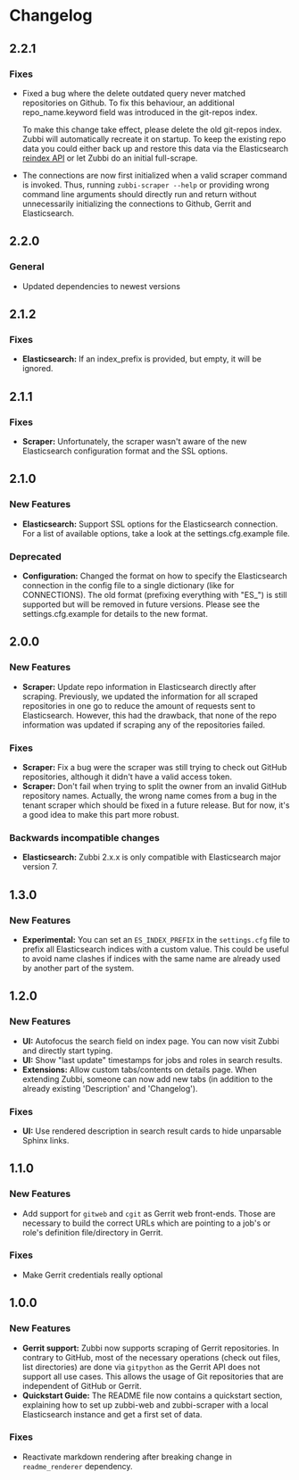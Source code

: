 # Changelog

## 2.2.1

### Fixes
- Fixed a bug where the delete outdated query never matched repositories on
  Github. To fix this behaviour, an additional repo_name.keyword field was
  introduced in the git-repos index.

  To make this change take effect, please delete the old git-repos index. Zubbi
  will automatically recreate it on startup. To keep the existing repo data you
  could either back up and restore this data via the Elasticsearch
  [reindex API](https://www.elastic.co/guide/en/elasticsearch/reference/current/docs-reindex.html)
  or let Zubbi do an initial full-scrape.
- The connections are now first initialized when a valid scraper command is
  invoked. Thus, running `zubbi-scraper --help` or providing wrong command line
  arguments should directly run and return without unnecessarily initializing
  the connections to Github, Gerrit and Elasticsearch.

## 2.2.0

### General
- Updated dependencies to newest versions

## 2.1.2

### Fixes
- **Elasticsearch:** If an index_prefix is provided, but empty, it will be ignored.

## 2.1.1

### Fixes
- **Scraper:** Unfortunately, the scraper wasn't aware of the new Elasticsearch
  configuration format and the SSL options.

## 2.1.0

### New Features
- **Elasticsearch:** Support SSL options for the Elasticsearch connection. For a
  list of available options, take a look at the settings.cfg.example file.

### Deprecated
- **Configuration:** Changed the format on how to specify the Elasticsearch
  connection in the config file to a single dictionary (like for CONNECTIONS).
  The old format (prefixing everything with "ES_") is still supported but will
  be removed in future versions. Please see the settings.cfg.example for details
  to the new format.

## 2.0.0

### New Features
- **Scraper:** Update repo information in Elasticsearch directly after scraping.
  Previously, we updated the information for all scraped repositories in one go to
  reduce the amount of requests sent to Elasticsearch. However, this had the drawback,
  that none of the repo information was updated if scraping any of the repositories
  failed.

### Fixes
- **Scraper:** Fix a bug were the scraper was still trying to check out GitHub
  repositories, although it didn't have a valid access token.
- **Scraper:** Don't fail when trying to split the owner from an invalid GitHub
  repository names. Actually, the wrong name comes from a bug in the tenant scraper
  which should be fixed in a future release. But for now, it's a good idea to make
  this part more robust.

### Backwards incompatible changes
- **Elasticsearch:** Zubbi 2.x.x is only compatible with Elasticsearch major version 7.

## 1.3.0

### New Features
- **Experimental:** You can set an `ES_INDEX_PREFIX` in the `settings.cfg` file to
  prefix all Elasticsearch indices with a custom value. This could be useful to avoid
  name clashes if indices with the same name are already used by another part of the
  system.

## 1.2.0

### New Features
- **UI:** Autofocus the search field on index page. You can now visit Zubbi and
  directly start typing.
- **UI:** Show "last update" timestamps for jobs and roles in search results.
- **Extensions:** Allow custom tabs/contents on details page. When extending Zubbi,
  someone can now add new tabs (in addition to the already existing 'Description'
  and 'Changelog').

### Fixes
- **UI:** Use rendered description in search result cards to hide unparsable
  Sphinx links.

## 1.1.0

### New Features
- Add support for `gitweb` and `cgit` as Gerrit web front-ends. Those are
  necessary to build the correct URLs which are pointing to a job's or role's
  definition file/directory in Gerrit.

### Fixes
- Make Gerrit credentials really optional

## 1.0.0

### New Features
- **Gerrit support:** Zubbi now supports scraping of Gerrit repositories. In
  contrary to GitHub, most of the necessary operations (check out files, list
  directories) are done via `gitpython` as the Gerrit API does not support all
  use cases. This allows the usage of Git repositories that are independent of
  GitHub or Gerrit.
- **Quickstart Guide:** The README file now contains a quickstart section,
  explaining how to set up zubbi-web and zubbi-scraper with a local Elasticsearch
  instance and get a first set of data.

### Fixes
- Reactivate markdown rendering after breaking change in `readme_renderer`
  dependency.
